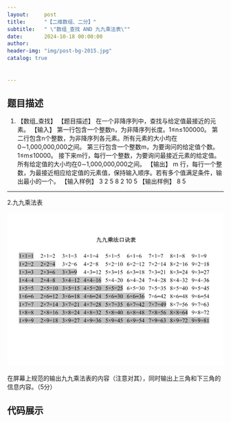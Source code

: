 ```yaml
---
layout:     post
title:      "【二维数组、二分】"
subtitle:   " \"数组_查找 AND 九九乘法表\""
date:       2024-10-18 00:00:00
author:     
header-img: "img/post-bg-2015.jpg"
catalog: true


---
```


## 题目描述

1. 【数组_查找】
【题目描述】
在一个非降序列中，查找与给定值最接近的元素。
【输入】
第一行包含一个整数n，为非降序列长度。1≤n≤100000。
第二行包含n个整数，为非降序列各元素。所有元素的大小均在0∼1,000,000,000之间。
第三行包含一个整数m，为要询问的给定值个数。1≤m≤10000。
接下来m行，每行一个整数，为要询问最接近元素的给定值。所有给定值的大小均在0∼1,000,000,000之间。
【输出】
m 行，每行一个整数，为最接近相应给定值的元素值，保持输入顺序。若有多个值满足条件，输出最小的一个。
【输入样例】
3
2 5 8
2
10
5
【输出样例】
8
5

---

2.九九乘法表

![九九乘法表](../img/in-post/九九乘法表.jpg "简简单单乘法表")

在屏幕上规范的输出九九乘法表的内容（注意对其），同时输出上三角和下三角的信息内容。（5分）

## 代码展示
